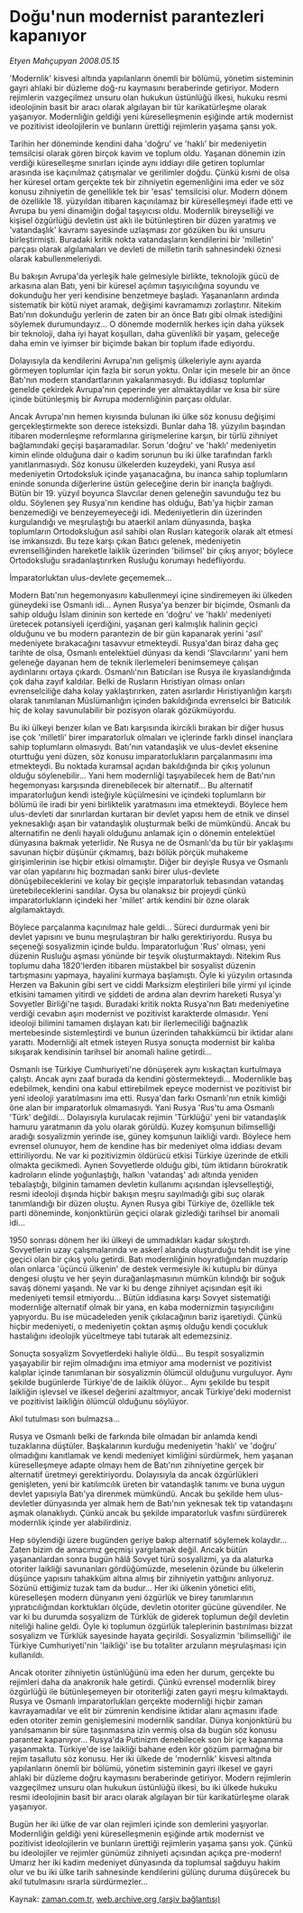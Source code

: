 # Doğu'nun modernist parantezleri kapanıyor

*Etyen Mahçupyan 2008.05.15*

<tr><td class="metin" colspan="2" style="padding-top: 20px; padding-left: 5px; padding-right: 10px;">'Modernlik' kisvesi altında yapılanların önemli bir bölümü, yönetim sisteminin gayri ahlaki bir düzleme doğ-ru kaymasını beraberinde getiriyor. Modern rejimlerin vazgeçilmez unsuru olan hukukun üstünlüğü ilkesi, hukuku resmi ideolojinin basit bir aracı olarak algılayan bir tür karikatürleşme olarak yaşanıyor.  Modernliğin geldiği yeni küreselleşmenin eşiğinde artık modernist ve pozitivist ideolojilerin ve bunların ürettiği rejimlerin yaşama şansı yok.</td></tr><tr><td class="metin" colspan="2" style="padding-top: 20px; padding-left: 5px; padding-right: 10px;"><p>Tarihin her döneminde kendini daha 'doğru' ve 'haklı' bir medeniyetin temsilcisi olarak gören birçok kavim ve toplum oldu. Yaşanan dönemin izin verdiği küreselleşme sınırları içinde aynı iddiayı dile getiren toplumlar arasında ise kaçınılmaz çatışmalar ve gerilimler doğdu. Çünkü kısmi de olsa her küresel ortam gerçekte tek bir zihniyetin egemenliğini ima eder ve söz konusu zihniyetin de genellikle tek bir 'esas' temsilcisi olur. Modern dönem de özellikle 18. yüzyıldan itibaren kaçınılamaz bir küreselleşmeyi ifade etti ve Avrupa bu yeni dinamiğin doğal taşıyıcısı oldu. Modernlik bireyselliği ve kişisel özgürlüğü devletin üst aklı ile bütünleştiren bir düzen yaratmış ve 'vatandaşlık' kavramı sayesinde uzlaşması zor gözüken bu iki unsuru birleştirmişti. Buradaki kritik nokta vatandaşların kendilerini bir 'milletin' parçası olarak algılamaları ve devleti de milletin tarih sahnesindeki öznesi olarak kabullenmeleriydi. 
<p> Bu bakışın Avrupa'da yerleşik hale gelmesiyle birlikte, teknolojik gücü de arkasına alan Batı, yeni bir küresel açılımın taşıyıcılığına soyundu ve dokunduğu her yeri kendisine benzetmeye başladı. Yaşananların ardında sistematik bir kötü niyet aramak, değişimi kavramamızı zorlaştırır. Nitekim Batı'nın dokunduğu yerlerin de zaten bir an önce Batı gibi olmak istediğini söylemek durumundayız... O dönemde modernlik herkes için daha yüksek bir teknoloji, daha iyi hayat koşulları, daha güvenlikli bir yaşam, geleceğe daha emin ve iyimser bir biçimde bakan bir toplum ifade ediyordu.
<p> Dolayısıyla da kendilerini Avrupa'nın gelişmiş ülkeleriyle aynı ayarda görmeyen toplumlar için fazla bir sorun yoktu. Onlar için mesele bir an önce Batı'nın modern standartlarının yakalanmasıydı. Bu iddiasız toplumlar genelde çekirdek Avrupa'nın çeperinde yer almaktaydılar ve kısa bir süre içinde bütünleşmiş bir Avrupa modernliğinin parçası oldular.
<p> Ancak Avrupa'nın hemen kıyısında bulunan iki ülke söz konusu değişimi gerçekleştirmekte son derece isteksizdi. Bunlar daha 18. yüzyılın başından itibaren modernleşme reformlarına girişmelerine karşın, bir türlü zihniyet bağlamındaki geçişi başaramadılar. Sorun 'doğru' ve 'haklı' medeniyetin kimin elinde olduğuna dair o kadim sorunun bu iki ülke tarafından farklı yanıtlanmasıydı. Söz konusu ülkelerden kuzeydeki, yani Rusya asıl medeniyetin Ortodoksluk içinde yaşanacağına, bu inanca sahip toplumların eninde sonunda diğerlerine üstün geleceğine derin bir inançla bağlıydı. Bütün bir 19. yüzyıl boyunca Slavcılar denen geleneğin savunduğu tez bu oldu. Söylenen şey Rusya'nın kendine has olduğu, Batı'ya hiçbir zaman benzemediği ve benzeyemeyeceği idi. Medeniyetlerin din üzerinden kurgulandığı ve meşrulaştığı bu ataerkil anlam dünyasında, başka toplumların Ortodoksluğun asıl sahibi olan Rusları kategorik olarak alt etmesi ise imkansızdı. Bu teze karşı çıkan Batıcı gelenek, medeniyetin evrenselliğinden hareketle laiklik üzerinden 'bilimsel' bir çıkış arıyor; böylece Ortodoksluğu sıradanlaştırırken Rusluğu korumayı hedefliyordu. 
<p>İmparatorluktan ulus-devlete geçememek... 
<p>Modern Batı'nın hegemonyasını kabullenmeyi içine sindiremeyen iki ülkeden güneydeki ise Osmanlı idi... Aynen Rusya'ya benzer bir biçimde, Osmanlı da sahip olduğu İslam dininin son kertede en 'doğru' ve 'haklı' medeniyeti üretecek potansiyeli içerdiğini, yaşanan geri kalmışlık halinin geçici olduğunu ve bu modern parantezin de bir gün kapanarak yerini 'asıl' medeniyete bırakacağını tasavvur etmekteydi. Rusya'dan biraz daha geç tarihte de olsa, Osmanlı entelektüel dünyası da kendi 'Slavcılarını' yani hem geleneğe dayanan hem de teknik ilerlemeleri benimsemeye çalışan aydınlarını ortaya çıkardı. Osmanlı'nın Batıcıları ise Rusya ile kıyaslandığında çok daha zayıf kaldılar. Belki de Rusların Hıristiyan olması onları evrenselciliğe daha kolay yaklaştırırken, zaten asırlardır Hıristiyanlığın karşıtı olarak tanımlanan Müslümanlığın içinden bakıldığında evrenselci bir Batıcılık hiç de kolay savunulabilir bir pozisyon olarak gözükmüyordu.
<p> Bu iki ülkeyi benzer kılan ve Batı karşısında ikircikli bırakan bir diğer husus ise çok 'milletli' birer imparatorluk olmaları ve içlerinde farklı dinsel inançlara sahip toplumların olmasıydı. Batı'nın vatandaşlık ve ulus-devlet eksenine oturttuğu yeni düzen, söz konusu imparatorlukların parçalanmasını ima etmekteydi. Bu noktada kuramsal açıdan bakıldığında bir çıkış yolunun olduğu söylenebilir... Yani hem modernliği taşıyabilecek hem de Batı'nın hegemonyası karşısında direnebilecek bir alternatif... Bu alternatif imparatorluğun kendi isteğiyle küçülmesini ve içindeki toplumların bir bölümü ile iradi bir yeni birliktelik yaratmasını ima etmekteydi. Böylece hem ulus-devleti dar sınırlardan kurtaran bir devlet yapısı hem de etnik ve dinsel yeknesaklığı aşan bir vatandaşlık oluşturmak belki de mümkündü. Ancak bu alternatifin ne denli hayali olduğunu anlamak için o dönemin entelektüel dünyasına bakmak yeterlidir. Ne Rusya ne de Osmanlı'da bu tür bir yaklaşımı savunan hiçbir düşünür çıkmamış, bazı bölük pörçük muhakeme girişimlerinin ise hiçbir etkisi olmamıştır. Diğer bir deyişle Rusya ve Osmanlı var olan yapılarını hiç bozmadan sanki birer ulus-devlete dönüşebileceklerini ve kolay bir geçişle imparatorluk tebasından vatandaş üretebileceklerini sandılar. Oysa bu olanaksız bir projeydi çünkü imparatorlukların içindeki her 'millet' artık kendini bir özne olarak algılamaktaydı.
<p> Böylece parçalanma kaçınılmaz hale geldi... Süreci durdurmak yeni bir devlet yapısını ve bunu meşrulaştıran bir halkı gerektiriyordu. Rusya bu seçeneği sosyalizmin içinde buldu. İmparatorluğun 'Rus' olması, yeni düzenin Rusluğu aşması yönünde bir teşvik oluşturmaktaydı. Nitekim Rus toplumu daha 1820'lerden itibaren müstakbel bir sosyalist düzenin tartışmasını yapmaya, hayalini kurmaya başlamıştı. Öyle ki yüzyılın ortasında Herzen va Bakunin gibi sert ve ciddi Marksizm eleştirileri bile yirmi yıl içinde etkisini tamamen yitirdi ve şiddeti de ardına alan devrim hareketi Rusya'yı Sovyetler Birliği'ne taşıdı. Buradaki kritik nokta Rusya'nın Batı medeniyetine verdiği cevabın aşırı modernist ve pozitivist karakterde olmasıdır. Yeni ideoloji bilimini tamamen dışlayan katı bir ilerlemeciliği bağnazlık mertebesinde sistemleştirdi ve bunun üzerinden tahakkümcü bir iktidar alanı yarattı. Modernliği alt etmek isteyen Rusya sonuçta modernist bir kalıba sıkışarak kendisinin tarihsel bir anomali haline getirdi...
<p>Osmanlı ise Türkiye Cumhuriyeti'ne dönüşerek aynı kıskaçtan kurtulmaya çalıştı. Ancak aynı zaaf burada da kendini göstermekteydi... Modernlikle baş edebilmek, kendini ona kabul ettirebilmek epeyce modernist ve pozitivist bir yeni ideoloji yaratılmasını ima etti. Rusya'dan farkı Osmanlı'nın etnik kimliği öne alan bir imparatorluk olmamasıydı. Yani Rusya 'Rus'tu ama Osmanlı 'Türk' değildi... Dolayısıyla kurulacak rejimin 'Türklüğü' yeni bir vatandaşlık hamuru yaratmanın da yolu olarak görüldü. Kuzey komşunun bilimselliği aradığı sosyalizmin yerinde ise, güney komşunun laikliği vardı. Böylece hem evrensel olunuyor, hem de kendine has bir medeniyet olma iddiası devam ettiriliyordu. Ne var ki pozitivizmin öldürücü etkisi Türkiye üzerinde de etkili olmakta gecikmedi. Aynen Sovyetlerde olduğu gibi, tüm iktidarın bürokratik kadroların elinde yoğunlaştığı, halkın 'vatandaş' adı altında yeniden tebalaştığı, bilginin tamamen devletin kullanımı açısından işlevselleştiği, resmi ideoloji dışında hiçbir bakışın meşru sayılmadığı gibi suç olarak tanımlandığı bir düzen oluştu. Aynen Rusya gibi Türkiye de, özellikle tek parti döneminde, konjonktürün geçici olarak gizlediği tarihsel bir anomali idi...
<p> 1950 sonrası dönem her iki ülkeyi de ummadıkları kadar sıkıştırdı. Sovyetlerin uzay çalışmalarında ve askerî alanda oluşturduğu tehdit ise yine geçici olan bir çıkış yolu getirdi. Batı modernliğinin hoyratlığından muzdarip olan onlarca 'üçüncü ülkenin' de destek vermesiyle iki kutuplu bir dünya dengesi oluştu ve her şeyin durağanlaşmasının mümkün kılındığı bir soğuk savaş dönemi yaşandı. Ne var ki bu denge zihniyet açısından eşit iki medeniyeti temsil etmiyordu... Bütün iddiasına karşı Sovyet sistematiği modernliğe alternatif olmak bir yana, en kaba modernizmin taşıyıcılığını yapıyordu. Bu ise mücadeleden yenik çıkılacağının bariz işaretiydi. Çünkü hiçbir medeniyeti, o medeniyetin çoktan aşmış olduğu kendi çocukluk hastalığını ideolojik yüceltmeye tabi tutarak alt edemezsiniz. 
<p> Sonuçta sosyalizm Sovyetlerdeki haliyle öldü... Bu tespit sosyalizmin yaşayabilir bir rejim olmadığını ima etmiyor ama modernist ve pozitivist kalıplar içinde tanımlanan bir sosyalizmin ölümcül olduğunu vurguluyor. Aynı şekilde bugünlerde Türkiye'de de laiklik ölüyor... Aynı şekilde bu tespit laikliğin işlevsel ve ilkesel değerini azaltmıyor, ancak Türkiye'deki modernist ve pozitivist laikliğin ölümcül olduğunu söylüyor. 
<p> Akıl tutulması son bulmazsa...
<p>Rusya ve Osmanlı belki de farkında bile olmadan bir anlamda kendi tuzaklarına düştüler. Başkalarının kurduğu medeniyetin 'haklı' ve 'doğru' olmadığını kanıtlamak ve kendi medeniyet kimliğini sürdürmek, hem yaşanan küreselleşmeye adapte olmayı hem de Batı'nın zihniyetine gerçek bir alternatif üretmeyi gerektiriyordu. Dolayısıyla da ancak özgürlükleri genişleten, yeni bir katılımcılık üreten bir vatandaşlık tanımı ve buna uygun devlet yapısıyla Batı'ya direnmek mümkündü. Ancak bu şekilde hem ulus-devletler dünyasında yer almak hem de Batı'nın yeknesak tek tip vatandaşını aşmak olanaklıydı. Çünkü ancak bu şekilde imparatorluk vasfını sürdürerek modernlik içinde yer alabilirdiniz.
<p> Hep söylendiği üzere bugünden geriye bakıp alternatif söylemek kolaydır... Zaten bizim de amacımız geçmişi yargılamak değil. Ancak bütün yaşananlardan sonra bugün hâlâ Sovyet türü sosyalizmi, ya da alaturka otoriter laikliği savunanları gördüğümüzde, meselenin özünde bu ülkelerin düşünce yapısını tahakküm altına almış bir zihniyetin yattığını anlıyoruz. Sözünü ettiğimiz tuzak tam da budur... Her iki ülkenin yönetici eliti, küreselleşen modern dünyanın yeni özgürlük ve birey tanımlarının yıpratıcılığından korktukları ölçüde, devletin otoriter gücüne güvendiler. Ne var ki bu durumda sosyalizm de Türklük de giderek toplumun değil devletin niteliği haline geldi. Öyle ki toplumun özgürlük taleplerinin bastırılması bizzat sosyalizm ve Türklük sayesinde hayata geçirildi. Sosyalizmin 'bilimselliği' ile Türkiye Cumhuriyeti'nin 'laikliği' ise bu totaliter arzuların meşrulaşması için kullanıldı. 
<p> Ancak otoriter zihniyetin üstünlüğünü ima eden her durum, gerçekte bu rejimleri daha da anakronik hale getirdi. Çünkü evrensel modernlik birey özgürlüğü ile bütünleşemeyen bir otoriterliği zaten gayri meşru kılmaktaydı. Rusya ve Osmanlı imparatorlukları gerçekte modernliği hiçbir zaman kavrayamadılar ve elit bir zümrenin kendisine iktidar alanı açmasını ifade eden otoriter zemin genişlemesini modernlik sandılar. Dünya konjonktürü bu yanılsamanın bir süre taşınmasına izin vermiş olsa da bugün söz konusu parantez kapanıyor... Rusya'da Putinizm denebilecek son bir içe kapanma yaşanmakta. Türkiye'de ise laikliği bahane eden kör gözüm parmağına bir rejim tasallutu söz konusu. Her iki ülkede de 'modernlik' kisvesi altında yapılanların önemli bir bölümü, yönetim sisteminin gayri ilkesel ve gayri ahlaki bir düzleme doğru kaymasını beraberinde getiriyor. Modern rejimlerin vazgeçilmez unsuru olan hukukun üstünlüğü ilkesi, bu iki ülkede hukuku resmi ideolojinin basit bir aracı olarak algılayan bir tür karikatürleşme olarak yaşanıyor. 
<p> Bugün her iki ülke de var olan rejimleri içinde son demlerini yaşıyorlar. Modernliğin geldiği yeni küreselleşmenin eşiğinde artık modernist ve pozitivist ideolojilerin ve bunların ürettiği rejimlerin yaşama şansı yok. Çünkü bu ideolojiler ve rejimler günümüz zihniyeti açısından açıkça pre-modern! Umarız her iki kadim medeniyet dünyasında da toplumsal sağduyu hakim olur ve bu iki ülke tarih sahnesinde kendilerini gülünç duruma düşürecek bu akıl tutulmasını ısrarla sürdürmezler...<br/></p></p></p></p></p></p></p></p></p></p></p></p></p></p></p></p></td></tr>

Kaynak: [zaman.com.tr](http://zaman.com.tr/yazar.do?yazino=689626), [web.archive.org (arşiv bağlantısı)](http://web.archive.org/web/20080716043315/http://zaman.com.tr:80/yazar.do?yazino=689626)
